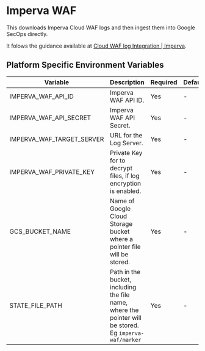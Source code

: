 # Imperva WAF 

This downloads Imperva Cloud WAF logs and then ingest them into Google SecOps directly.

It folows the guidance available at [Cloud WAF log Integration | Imperva](https://docs.imperva.com/bundle/cloud-application-security/page/settings/log-integration.htm).

## Platform Specific Environment Variables

| Variable                  | Description                                                                                                                                                    | Required | Default | Secret |
| ------------------------- | -------------------------------------------------------------------------------------------------------------------------------------------------------------- | -------- | ------- | ------ |
| IMPERVA_WAF_API_ID        | Imperva WAF API ID.                                                                                                                                            | Yes      | -       | No     |
| IMPERVA_WAF_API_SECRET    | Imperva WAF API Secret.                                                                                                                                        | Yes      | -       | Yes    |
| IMPERVA_WAF_TARGET_SERVER | URL for the Log Server.                                                                                                                                        | Yes      | -       | No     |
| IMPERVA_WAF_PRIVATE_KEY   | Private Key for to decrypt files, if log encryption is enabled.                                                                                                | Yes      | -       | Yes    |
| GCS_BUCKET_NAME           | Name of Google Cloud Storage bucket where a pointer file will be stored.                                                                                       | Yes      | -       | No     |
| STATE_FILE_PATH           | Path in the bucket, including the file name, where the pointer will be stored. Eg `imperva-waf/marker`                                                         | Yes      | -       | No     |
